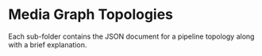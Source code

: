 # Media Graph Topologies

Each sub-folder contains the JSON document for a pipeline topology along with a brief explanation.
